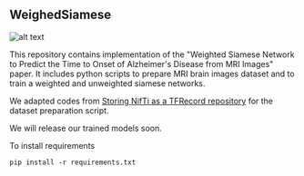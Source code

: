## WeighedSiamese

![alt text](https://github.com/Msgun/WeightedSiamese/blob/main/Weighted_siamese_model_architecture.jpg?raw=true)



This repository contains implementation of the "Weighted Siamese Network to Predict the Time to Onset of Alzheimer's Disease from MRI Images" paper. It includes python scripts to prepare MRI brain images dataset and to train a weighted and unweighted siamese networks. 

We adapted codes from [Storing NifTi as a TFRecord repository](https://github.com/psadil/psadil/blob/main/content/post/2022-04-23-tf-dataset-from-3d-nifti/index.en.md) for the dataset preparation script.

We will release our trained models soon.

To install requirements
```
pip install -r requirements.txt
```
